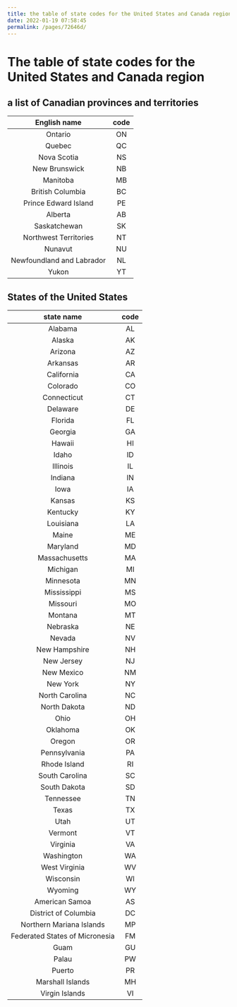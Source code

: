 ```yaml
---
title: the table of state codes for the United States and Canada region
date: 2022-01-19 07:58:45
permalink: /pages/72646d/
---
```


#  The table of state codes for the United States and Canada region

## a list of Canadian provinces and territories

|       English name        | code |
|:-------------------------:|:----:|
|          Ontario          |  ON  |
|          Quebec           |  QC  |
|        Nova Scotia        |  NS  |
|       New Brunswick       |  NB  |
|         Manitoba          |  MB  | 
|     British Columbia      |  BC  |
|   Prince Edward Island    |  PE  |
|          Alberta          |  AB  |
|       Saskatchewan        |  SK  |
|   Northwest Territories   |  NT  |
|          Nunavut          |  NU  |
 | Newfoundland and Labrador |  NL  |
|           Yukon           |  YT  |



## States of the United States

| state name| code|
|:---:|:----:|
|Alabama|AL|
|Alaska|AK|
|Arizona|AZ|
|Arkansas|AR|
|California|CA|
|Colorado|CO|
|Connecticut|CT|
|Delaware|DE|
|Florida|FL|
|Georgia|GA|
|Hawaii|HI|
|Idaho|ID|
|Illinois|IL|
|Indiana|IN|
|Iowa|IA|
|Kansas|KS|
|Kentucky|KY|
|Louisiana|LA|
|Maine|ME|
|Maryland|MD|
|Massachusetts|MA|
|Michigan|MI|
|Minnesota|MN|
|Mississippi|MS|
|Missouri|MO|
|Montana|MT|
|Nebraska|NE|
|Nevada|NV|
|New Hampshire|NH|
|New Jersey|NJ|
|New Mexico|NM|
|New York|NY|
|North Carolina|NC|
|North Dakota|ND|
|Ohio|OH|
|Oklahoma|OK|
|Oregon|OR|
|Pennsylvania|PA|
|Rhode Island|RI|
|South Carolina|SC|
|South Dakota|SD|
|Tennessee|TN|
|Texas|TX|
|Utah|UT|
|Vermont|VT|
|Virginia|VA|
|Washington|WA|
|West Virginia|WV|
|Wisconsin|WI|
|Wyoming|WY|
|American Samoa|AS|
|District of Columbia|DC|
|Northern Mariana Islands|MP|
|Federated States of Micronesia|FM|
|Guam|GU|
|Palau|PW|
|Puerto|PR|
|Marshall Islands|MH|
|Virgin Islands|VI|






